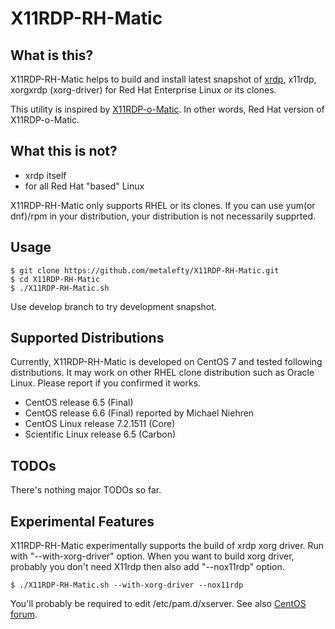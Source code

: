 X11RDP-RH-Matic
===============

What is this?
----
X11RDP-RH-Matic helps to build and install latest snapshot of [xrdp](https://github.com/neutrinolabs/xrdp), x11rdp, xorgxrdp (xorg-driver) for Red Hat Enterprise Linux or its clones.

This utility is inspired by [X11RDP-o-Matic](https://github.com/scarygliders/X11RDP-o-Matic). In other words, Red Hat version of X11RDP-o-Matic.

What this is not?
----
- xrdp itself
- for all Red Hat "based" Linux

X11RDP-RH-Matic only supports RHEL or its clones. If you can use yum(or dnf)/rpm in
your distribution, your distribution is not necessarily supprted.

Usage
----
```
$ git clone https://github.com/metalefty/X11RDP-RH-Matic.git
$ cd X11RDP-RH-Matic
$ ./X11RDP-RH-Matic.sh
```

Use develop branch to try development snapshot.

Supported Distributions
----

Currently, X11RDP-RH-Matic is developed on CentOS 7 and tested following
distributions. It may work on other RHEL clone distribution such as Oracle Linux.
Please report if you confirmed it works.

- CentOS release 6.5 (Final)
- CentOS release 6.6 (Final) reported by Michael Niehren
- CentOS Linux release 7.2.1511 (Core)
- Scientific Linux release 6.5 (Carbon)


TODOs
----

There's nothing major TODOs so far.


Experimental Features
----
X11RDP-RH-Matic experimentally supports the build of xrdp xorg driver. Run with
"--with-xorg-driver" option. When you want to build xorg driver, probably you
don't need X11rdp then also add "--nox11rdp" option.

```
$ ./X11RDP-RH-Matic.sh --with-xorg-driver --nox11rdp
```

You'll probably be required to edit /etc/pam.d/xserver. See also
[CentOS forum](https://www.centos.org/forums/viewtopic.php?t=21185).
